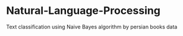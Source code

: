 # Natural-Language-Processing
 Text classification using Naive Bayes algorithm by persian books data

